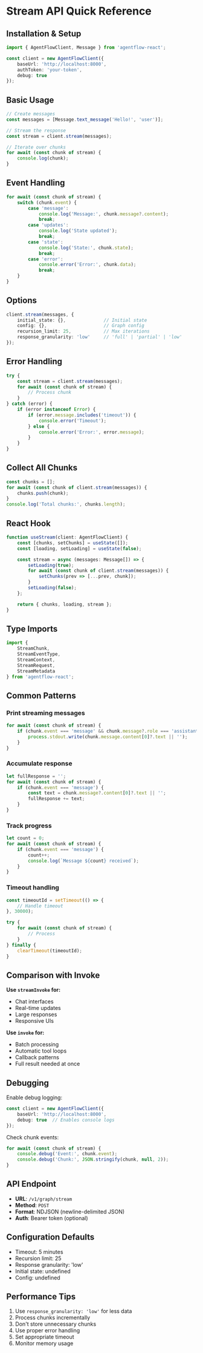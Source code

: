 # Stream API Quick Reference

## Installation & Setup

```typescript
import { AgentFlowClient, Message } from 'agentflow-react';

const client = new AgentFlowClient({
    baseUrl: 'http://localhost:8000',
    authToken: 'your-token',
    debug: true
});
```

## Basic Usage

```typescript
// Create messages
const messages = [Message.text_message('Hello!', 'user')];

// Stream the response
const stream = client.stream(messages);

// Iterate over chunks
for await (const chunk of stream) {
    console.log(chunk);
}
```

## Event Handling

```typescript
for await (const chunk of stream) {
    switch (chunk.event) {
        case 'message':
            console.log('Message:', chunk.message?.content);
            break;
        case 'updates':
            console.log('State updated');
            break;
        case 'state':
            console.log('State:', chunk.state);
            break;
        case 'error':
            console.error('Error:', chunk.data);
            break;
    }
}
```

## Options

```typescript
client.stream(messages, {
    initial_state: {},              // Initial state
    config: {},                     // Graph config
    recursion_limit: 25,            // Max iterations
    response_granularity: 'low'     // 'full' | 'partial' | 'low'
});
```

## Error Handling

```typescript
try {
    const stream = client.stream(messages);
    for await (const chunk of stream) {
        // Process chunk
    }
} catch (error) {
    if (error instanceof Error) {
        if (error.message.includes('timeout')) {
            console.error('Timeout');
        } else {
            console.error('Error:', error.message);
        }
    }
}
```

## Collect All Chunks

```typescript
const chunks = [];
for await (const chunk of client.stream(messages)) {
    chunks.push(chunk);
}
console.log('Total chunks:', chunks.length);
```

## React Hook

```typescript
function useStream(client: AgentFlowClient) {
    const [chunks, setChunks] = useState([]);
    const [loading, setLoading] = useState(false);

    const stream = async (messages: Message[]) => {
        setLoading(true);
        for await (const chunk of client.stream(messages)) {
            setChunks(prev => [...prev, chunk]);
        }
        setLoading(false);
    };

    return { chunks, loading, stream };
}
```

## Type Imports

```typescript
import {
    StreamChunk,
    StreamEventType,
    StreamContext,
    StreamRequest,
    StreamMetadata
} from 'agentflow-react';
```

## Common Patterns

### Print streaming messages
```typescript
for await (const chunk of stream) {
    if (chunk.event === 'message' && chunk.message?.role === 'assistant') {
        process.stdout.write(chunk.message.content[0]?.text || '');
    }
}
```

### Accumulate response
```typescript
let fullResponse = '';
for await (const chunk of stream) {
    if (chunk.event === 'message') {
        const text = chunk.message?.content[0]?.text || '';
        fullResponse += text;
    }
}
```

### Track progress
```typescript
let count = 0;
for await (const chunk of stream) {
    if (chunk.event === 'message') {
        count++;
        console.log(`Message ${count} received`);
    }
}
```

### Timeout handling
```typescript
const timeoutId = setTimeout(() => {
    // Handle timeout
}, 30000);

try {
    for await (const chunk of stream) {
        // Process
    }
} finally {
    clearTimeout(timeoutId);
}
```

## Comparison with Invoke

**Use `streamInvoke` for:**
- Chat interfaces
- Real-time updates
- Large responses
- Responsive UIs

**Use `invoke` for:**
- Batch processing
- Automatic tool loops
- Callback patterns
- Full result needed at once

## Debugging

Enable debug logging:
```typescript
const client = new AgentFlowClient({
    baseUrl: 'http://localhost:8000',
    debug: true  // Enables console logs
});
```

Check chunk events:
```typescript
for await (const chunk of stream) {
    console.debug('Event:', chunk.event);
    console.debug('Chunk:', JSON.stringify(chunk, null, 2));
}
```

## API Endpoint

- **URL**: `/v1/graph/stream`
- **Method**: `POST`
- **Format**: NDJSON (newline-delimited JSON)
- **Auth**: Bearer token (optional)

## Configuration Defaults

- Timeout: 5 minutes
- Recursion limit: 25
- Response granularity: 'low'
- Initial state: undefined
- Config: undefined

## Performance Tips

1. Use `response_granularity: 'low'` for less data
2. Process chunks incrementally
3. Don't store unnecessary chunks
4. Use proper error handling
5. Set appropriate timeout
6. Monitor memory usage

